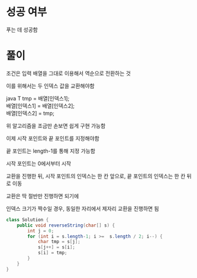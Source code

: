 # 성공 여부
푸는 데 성공함

# 풀이

조건은 입력 배열을 그대로 이용해서 역순으로 전환하는 것

이를 위해서는 두 인덱스 값을 교환해야함

java
T tmp = 배열[인덱스1];   
배열[인덱스1] = 배열[인덱스2];   
배열[인덱스2] = tmp;


위 알고리즘을 조금만 손보면 쉽게 구현 가능함

이제 시작 포인트와 끝 포인트를 지정해야함

끝 포인트는 length-1를 통해 지정 가능함

시작 포인트는 0에서부터 시작

교환을 진행한 뒤, 시작 포인트의 인덱스는 한 칸 앞으로, 끝 포인트의 인덱스는 한 칸 뒤로 이동

교환은 딱 절반만 진행하면 되기에

인덱스 크기가 짝수일 경우, 동일한 자리에서 제자리 교환을 진행하면 됨

```java
class Solution {
    public void reverseString(char[] s) {
        int j = 0;
        for (int i = s.length-1; i >=  s.length / 2; i--) {
            char tmp = s[j];
            s[j++] = s[i];
            s[i] = tmp;
        }
    }
}
```
